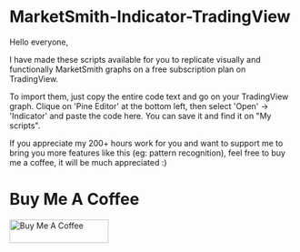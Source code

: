 # MarketSmith-Indicator-TradingView
Hello everyone,

I have made these scripts available for you to replicate visually and functionally MarketSmith graphs on a free subscription plan on TradingView.

To import them, just copy the entire code text and go on your TradingView graph.
Clique on 'Pine Editor' at the bottom left, then select 'Open' -> 'Indicator' and paste the code here. You can save it and find it on "My scripts".

If you appreciate my 200+ hours work for you and want to support me to bring you more features like this (eg: pattern recognition), feel free to buy me a coffee, it will be much appreciated :)

# Buy Me A Coffee
<a href="https://www.buymeacoffee.com/fred6725" target="_blank"><img src="https://cdn.buymeacoffee.com/buttons/default-orange.png" alt="Buy Me A Coffee" height="41" width="174"></a>
